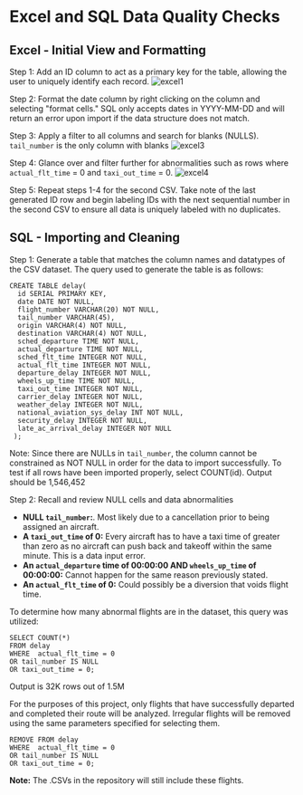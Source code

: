 # Excel and SQL Data Quality Checks

## Excel - Initial View and Formatting
Step 1: Add an ID column to act as a primary key for the table, allowing the user to uniquely identify each record. 
![excel1](https://github.com/user-attachments/assets/c4e38120-fde3-49b7-8a23-1f6e33712a8d)

Step 2: Format the date column by right clicking on the column and selecting "format cells." SQL only accepts dates in YYYY-MM-DD and will return an error upon import if the data structure does not match. 

Step 3: Apply a filter to all columns and search for blanks (NULLS). `tail_number` is the only column with blanks
![excel3](https://github.com/user-attachments/assets/e01f0f39-b43d-4df7-9306-d64e761e8b2a)

Step 4: Glance over and filter further for abnormalities such as rows where `actual_flt_time` = 0 and `taxi_out_time` = 0. 
![excel4](https://github.com/user-attachments/assets/fa111944-e6a0-40b9-be03-8fb52d1937c7)

Step 5: Repeat steps 1-4 for the second CSV. Take note of the last generated ID row and begin labeling IDs with the next sequential number in the second CSV to ensure all data is uniquely labeled with no duplicates.

## SQL - Importing and Cleaning
Step 1: Generate a table that matches the column names and datatypes of the CSV dataset.
The query used to generate the table is as follows:
```
CREATE TABLE delay(
  id SERIAL PRIMARY KEY,
  date DATE NOT NULL,
  flight_number VARCHAR(20) NOT NULL,
  tail_number VARCHAR(45),
  origin VARCHAR(4) NOT NULL,
  destination VARCHAR(4) NOT NULL,
  sched_departure TIME NOT NULL,
  actual_departure TIME NOT NULL,
  sched_flt_time INTEGER NOT NULL,
  actual_flt_time INTEGER NOT NULL,
  departure_delay INTEGER NOT NULL,
  wheels_up_time TIME NOT NULL,
  taxi_out_time INTEGER NOT NULL,
  carrier_delay INTEGER NOT NULL,
  weather_delay INTEGER NOT NULL,
  national_aviation_sys_delay INT NOT NULL,
  security_delay INTEGER NOT NULL,
  late_ac_arrival_delay INTEGER NOT NULL
 );
```
Note: Since there are NULLs in `tail_number`, the column cannot be constrained as NOT NULL in order for the data to import successfully. To test if all rows have been imported properly, select COUNT(id). Output should be 1,546,452

Step 2: Recall and review NULL cells and data abnormalities
- **NULL `tail_number`:**. Most likely due to a cancellation prior to being assigned an aircraft.
- **A `taxi_out_time` of 0:** Every aircraft has to have a taxi time of greater than zero as no aircraft can push back and takeoff within the same minute. This is a data input error.
- **An `actual_departure` time of 00:00:00 AND `wheels_up_time` of 00:00:00:** Cannot happen for the same reason previously stated.
-  **An `actual_flt_time` of 0:** Could possibly be a diversion that voids flight time.
  
To determine how many abnormal flights are in the dataset, this query was utilized:
```
SELECT COUNT(*)
FROM delay
WHERE  actual_flt_time = 0 
OR tail_number IS NULL
OR taxi_out_time = 0;
```
Output is 32K rows out of 1.5M

For the purposes of this project, only flights that have successfully departed and completed their route will be analyzed. Irregular flights will be removed using the same parameters specified for selecting them.
```
REMOVE FROM delay
WHERE  actual_flt_time = 0 
OR tail_number IS NULL
OR taxi_out_time = 0;
```
**Note:** The .CSVs in the repository will still include these flights.

